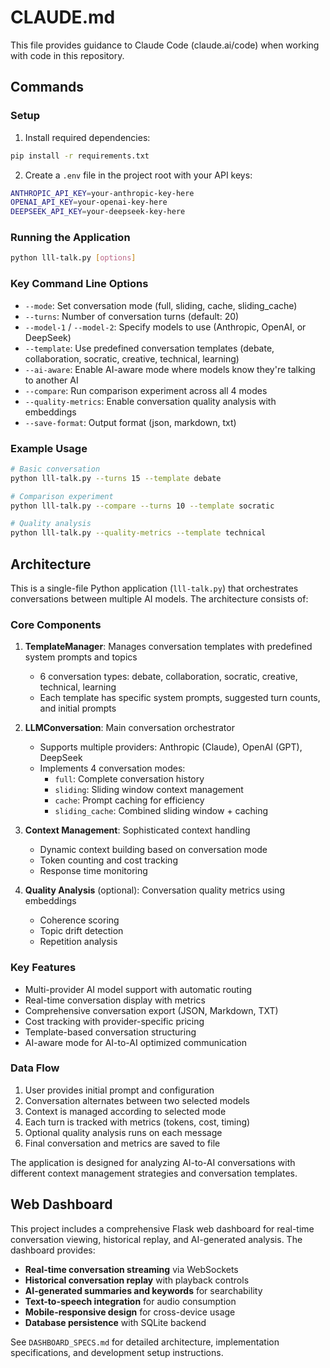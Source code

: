 # CLAUDE.md

This file provides guidance to Claude Code (claude.ai/code) when working with code in this repository.

## Commands

### Setup
1. Install required dependencies:
```bash
pip install -r requirements.txt
```

2. Create a `.env` file in the project root with your API keys:
```bash
ANTHROPIC_API_KEY=your-anthropic-key-here
OPENAI_API_KEY=your-openai-key-here
DEEPSEEK_API_KEY=your-deepseek-key-here
```

### Running the Application
```bash
python lll-talk.py [options]
```

### Key Command Line Options
- `--mode`: Set conversation mode (full, sliding, cache, sliding_cache)
- `--turns`: Number of conversation turns (default: 20)
- `--model-1` / `--model-2`: Specify models to use (Anthropic, OpenAI, or DeepSeek)
- `--template`: Use predefined conversation templates (debate, collaboration, socratic, creative, technical, learning)
- `--ai-aware`: Enable AI-aware mode where models know they're talking to another AI
- `--compare`: Run comparison experiment across all 4 modes
- `--quality-metrics`: Enable conversation quality analysis with embeddings
- `--save-format`: Output format (json, markdown, txt)

### Example Usage
```bash
# Basic conversation
python lll-talk.py --turns 15 --template debate

# Comparison experiment
python lll-talk.py --compare --turns 10 --template socratic

# Quality analysis
python lll-talk.py --quality-metrics --template technical
```

## Architecture

This is a single-file Python application (`lll-talk.py`) that orchestrates conversations between multiple AI models. The architecture consists of:

### Core Components

1. **TemplateManager**: Manages conversation templates with predefined system prompts and topics
   - 6 conversation types: debate, collaboration, socratic, creative, technical, learning
   - Each template has specific system prompts, suggested turn counts, and initial prompts

2. **LLMConversation**: Main conversation orchestrator
   - Supports multiple providers: Anthropic (Claude), OpenAI (GPT), DeepSeek
   - Implements 4 conversation modes:
     - `full`: Complete conversation history
     - `sliding`: Sliding window context management
     - `cache`: Prompt caching for efficiency
     - `sliding_cache`: Combined sliding window + caching

3. **Context Management**: Sophisticated context handling
   - Dynamic context building based on conversation mode
   - Token counting and cost tracking
   - Response time monitoring

4. **Quality Analysis** (optional): Conversation quality metrics using embeddings
   - Coherence scoring
   - Topic drift detection
   - Repetition analysis

### Key Features
- Multi-provider AI model support with automatic routing
- Real-time conversation display with metrics
- Comprehensive conversation export (JSON, Markdown, TXT)
- Cost tracking with provider-specific pricing
- Template-based conversation structuring
- AI-aware mode for AI-to-AI optimized communication

### Data Flow
1. User provides initial prompt and configuration
2. Conversation alternates between two selected models
3. Context is managed according to selected mode
4. Each turn is tracked with metrics (tokens, cost, timing)
5. Optional quality analysis runs on each message
6. Final conversation and metrics are saved to file

The application is designed for analyzing AI-to-AI conversations with different context management strategies and conversation templates.

## Web Dashboard

This project includes a comprehensive Flask web dashboard for real-time conversation viewing, historical replay, and AI-generated analysis. The dashboard provides:

- **Real-time conversation streaming** via WebSockets
- **Historical conversation replay** with playback controls
- **AI-generated summaries and keywords** for searchability
- **Text-to-speech integration** for audio consumption
- **Mobile-responsive design** for cross-device usage
- **Database persistence** with SQLite backend

See `DASHBOARD_SPECS.md` for detailed architecture, implementation specifications, and development setup instructions.